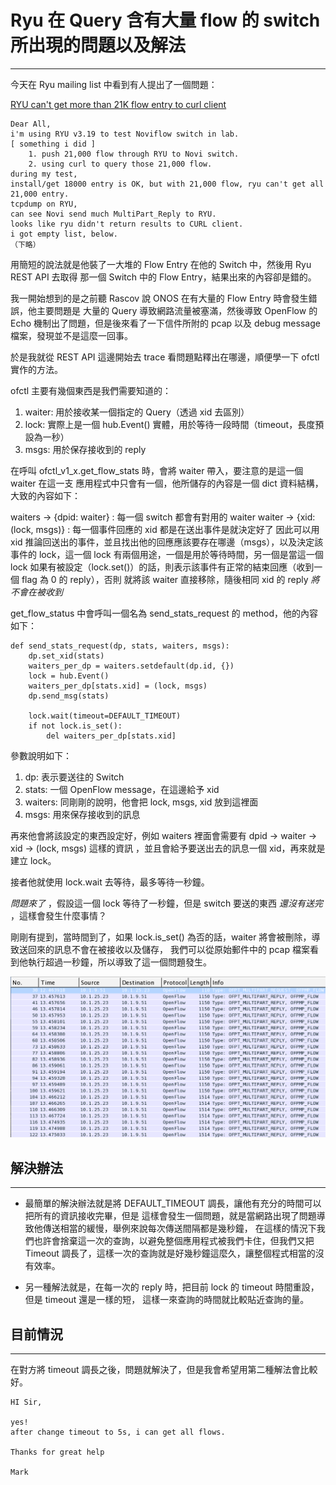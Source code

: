 Ryu 在 Query 含有大量 flow 的 switch 所出現的問題以及解法
====
----

今天在 Ryu mailing list 中看到有人提出了一個問題：

[RYU can't get more than 21K flow entry to curl client][1]

<pre><code class="plain">Dear All,  
i'm using RYU v3.19 to test Noviflow switch in lab.  
[ something i did ]  
    1. push 21,000 flow through RYU to Novi switch.  
    2. using curl to query those 21,000 flow.  
during my test,  
install/get 18000 entry is OK, but with 21,000 flow, ryu can't get all 21,000 entry.  
tcpdump on RYU,  
can see Novi send much MultiPart_Reply to RYU.  
looks like ryu didn't return results to CURL client.  
i got empty list, below.
（下略）</code></pre>

用簡短的說法就是他裝了一大堆的 Flow Entry 在他的 Switch 中，然後用 Ryu REST API 去取得
那一個 Switch 中的 Flow Entry，結果出來的內容卻是錯的。

我一開始想到的是之前聽 Rascov 說 ONOS 在有大量的 Flow Entry 時會發生錯誤，他主要問題是
大量的 Query 導致網路流量被塞滿，然後導致 OpenFlow 的 Echo 機制出了問題，但是後來看了一下信件所附的
pcap 以及 debug message 檔案，發現並不是這麼一回事。

於是我就從 REST API 這邊開始去 trace 看問題點釋出在哪邊，順便學一下 ofctl 實作的方法。

ofctl 主要有幾個東西是我們需要知道的：

1. waiter: 用於接收某一個指定的 Query（透過 xid 去區別）
2. lock: 實際上是一個 hub.Event() 實體，用於等待一段時間（timeout，長度預設為一秒）
3. msgs: 用於保存接收到的 reply

在呼叫 ofctl_v1_x.get_flow_stats 時，會將 waiter 帶入，要注意的是這一個 waiter 在這一支
應用程式中只會有一個，他所儲存的內容是一個 dict 資料結構，大致的內容如下：

waiters -> {dpid: waiter} : 每一個 switch 都會有對用的 waiter
waiter -> {xid: (lock, msgs)} : 每一個事件回應的 xid 都是在送出事件是就決定好了
因此可以用 xid 推論回送出的事件，並且找出他的回應應該要存在哪邊（msgs），以及決定該
事件的 lock，這一個 lock 有兩個用途，一個是用於等待時間，另一個是當這一個 lock
如果有被設定（lock.set()）的話，則表示該事件有正常的結束回應（收到一個 flag 為 0 的 reply），否則
就將該 waiter 直接移除，隨後相同 xid 的 reply _將不會在被收到_

get_flow_status 中會呼叫一個名為 send_stats_request 的 method，他的內容如下：

<pre><code class="python">def send_stats_request(dp, stats, waiters, msgs):
    dp.set_xid(stats)
    waiters_per_dp = waiters.setdefault(dp.id, {})
    lock = hub.Event()
    waiters_per_dp[stats.xid] = (lock, msgs)
    dp.send_msg(stats)

    lock.wait(timeout=DEFAULT_TIMEOUT)
    if not lock.is_set():
        del waiters_per_dp[stats.xid]</code></pre>
        
參數說明如下：
1. dp: 表示要送往的 Switch
2. stats: 一個 OpenFlow message，在這邊給予 xid
3. waiters: 同剛剛的說明，他會把 lock, msgs, xid 放到這裡面
4. msgs: 用來保存接收到的訊息

再來他會將該設定的東西設定好，例如 waiters 裡面會需要有 dpid -> waiter -> xid -> (lock, msgs) 這樣的資訊
，並且會給予要送出去的訊息一個 xid，再來就是建立 lock。

接者他就使用 lock.wait 去等待，最多等待一秒鐘。

_問題來了_ ，假設這一個 lock 等待了一秒鐘，但是 switch 要送的東西 _還沒有送完_ ，這樣會發生什麼事情？

剛剛有提到，當時間到了，如果 lock.is_set() 為否的話，waiter 將會被刪除，導致送回來的訊息不會在被接收以及儲存，
我們可以從原始郵件中的 pcap 檔案看到他執行超過一秒鐘，所以導致了這一個問題發生。

<img src="/images/ryu-flow-query-problem.png" width="600" />

解決辦法
----
----

* 最簡單的解決辦法就是將 DEFAULT_TIMEOUT 調長，讓他有充分的時間可以把所有的資訊接收完畢，但是
這樣會發生一個問題，就是當網路出現了問題導致他傳送相當的緩慢，舉例來說每次傳送間隔都是幾秒鐘，
在這樣的情況下我們也許會捨棄這一次的查詢，以避免整個應用程式被我們卡住，但我們又把 Timeout
調長了，這樣一次的查詢就是好幾秒鐘這麼久，讓整個程式相當的沒有效率。

* 另一種解法就是，在每一次的 reply 時，把目前 lock 的 timeout 時間重設，但是 timeout 還是一樣的短，
這樣一來查詢的時間就比較貼近查詢的量。


目前情況
----
----

在對方將 timeout 調長之後，問題就解決了，但是我會希望用第二種解法會比較好。

<pre><code class="plain">HI Sir,

yes!
after change timeout to 5s, i can get all flows.

Thanks for great help

Mark</code></pre>


[1]: http://sourceforge.net/p/ryu/mailman/message/34347766/

